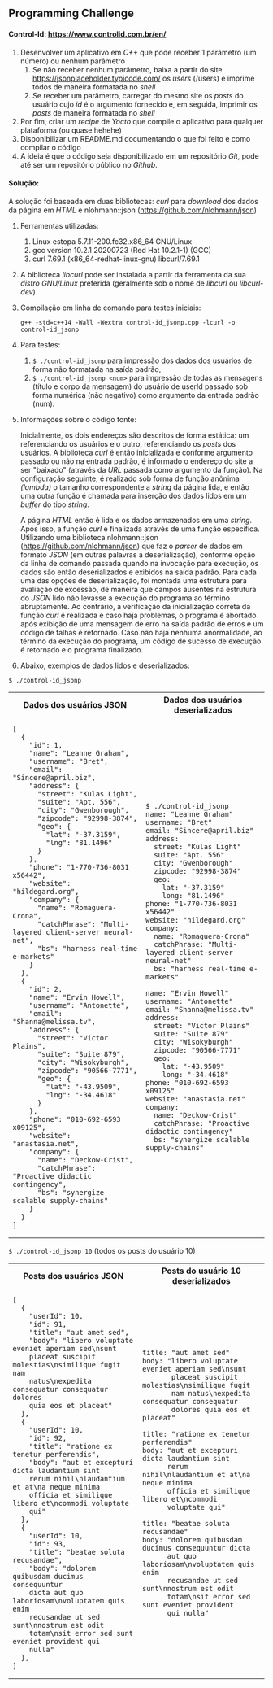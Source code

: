 ## Programming Challenge
#### Control-Id: <https://www.controlid.com.br/en/>

1. Desenvolver um aplicativo em *C++* que pode receber 1 parâmetro (um número) ou 
nenhum parâmetro
    1. Se não receber nenhum parâmetro, baixa a partir do site 
       <https://jsonplaceholder.typicode.com/> os *users* (/users) e imprime todos 
       de maneira formatada no *shell*
    2. Se receber um parâmetro, carregar do mesmo site os *posts* do usuário cujo 
       *id* é o argumento fornecido e, em seguida, imprimir os *posts* de maneira 
       formatada no *shell*
2. Por fim, criar um *recipe* de *Yocto* que compile o aplicativo para qualquer 
   plataforma (ou quase hehehe)
3. Disponibilizar um README.md documentando o que foi feito e como compilar 
   o código
4. A ideia é que o código seja disponibilizado em um repositório *Git*, pode até 
   ser um repositório público no *Github*.

#### Solução:

A solução foi baseada em duas bibliotecas: *curl* para *download* dos dados 
da página em *HTML* e nlohmann::json (<https://github.com/nlohmann/json>)

1. Ferramentas utilizadas:
    1. Linux estopa 5.7.11-200.fc32.x86_64 GNU/Linux
    2. gcc version 10.2.1 20200723 (Red Hat 10.2.1-1) (GCC)
    3. curl 7.69.1 (x86_64-redhat-linux-gnu) libcurl/7.69.1

2. A biblioteca *libcurl* pode ser instalada a partir da ferramenta da sua 
   *distro* *GNU/Linux* preferida (geralmente sob o nome de *libcurl* ou 
   *libcurl-dev*)

3. Compilação em linha de comando para testes iniciais:

    ``g++ -std=c++14 -Wall -Wextra control-id_jsonp.cpp -lcurl -o control-id_jsonp``

4. Para testes:
    1. ``$ ./control-id_jsonp`` para impressão dos dados dos usuários de forma 
       não formatada na saída padrão,
    2. ``$ ./control-id_jsonp <num>`` para impressão de todas as mensagens 
       (título e corpo da mensagem) do usuário de userId passado sob forma 
       numérica (não negativo) como argumento da entrada padrão (num).

5. Informações sobre o código fonte:

    Inicialmente, os dois endereços são descritos de forma estática: um 
    referenciando os usuários e o outro, referenciando os *posts* dos 
    usuários. A biblioteca *curl* é então inicializada e conforme argumento 
    passado ou não na entrada padrão, é informado o endereço do site a ser 
    "baixado" (através da *URL* passada como argumento da função). Na 
    configuração seguinte, é realizado sob forma de função anônima *(lambda)*
    o tamanho correspondente a *string* da página lida, e então uma outra 
    função é chamada para inserção dos dados lidos em um *buffer* do tipo 
    *string*.

    A página *HTML* então é lida e os dados armazenados em uma *string*. Após 
    isso, a função *curl* é finalizada através de uma função específica. 
    Utilizando uma biblioteca nlohmann::json (<https://github.com/nlohmann/json>) 
    que faz o *parser* de dados em formato *JSON* (em outras palavras a 
    deserialização), conforme opção da linha de comando passada quando na 
    invocação para execução, os dados são então deserializados e exibidos na 
    saída padrão. Para cada uma das opções de deserialização, foi montada uma 
    estrutura para avaliação de excessão, de maneira que campos ausentes na 
    estrutura do *JSON* lido não levasse a execução do programa ao término 
    abruptamente. Ao contrário, a verificação da inicialização correta da 
    função *curl* é realizada e caso haja problemas, o programa é abortado 
    após exibição de uma mensagem de erro na saída padrão de erros e um código 
    de falhas é retornado. Caso não haja nenhuma anormalidade, ao término da 
    execução do programa, um código de sucesso de execução é retornado e o 
    programa finalizado.

6. Abaixo, exemplos de dados lidos e deserializados:

```$ ./control-id_jsonp```

<table>
<tr>
<th> Dados dos usuários JSON </th>
<th> Dados dos usuários deserializados </th>
</tr>
<tr>
<td>

```
[
  {
    "id": 1,
    "name": "Leanne Graham",
    "username": "Bret",
    "email": "Sincere@april.biz",
    "address": {
      "street": "Kulas Light",
      "suite": "Apt. 556",
      "city": "Gwenborough",
      "zipcode": "92998-3874",
      "geo": {
        "lat": "-37.3159",
        "lng": "81.1496"
      }
    },
    "phone": "1-770-736-8031 x56442",
    "website": "hildegard.org",
    "company": {
      "name": "Romaguera-Crona",
      "catchPhrase": "Multi-layered client-server neural-net",
      "bs": "harness real-time e-markets"
    }
  },
  {
    "id": 2,
    "name": "Ervin Howell",
    "username": "Antonette",
    "email": "Shanna@melissa.tv",
    "address": {
      "street": "Victor Plains",
      "suite": "Suite 879",
      "city": "Wisokyburgh",
      "zipcode": "90566-7771",
      "geo": {
        "lat": "-43.9509",
        "lng": "-34.4618"
      }
    },
    "phone": "010-692-6593 x09125",
    "website": "anastasia.net",
    "company": {
      "name": "Deckow-Crist",
      "catchPhrase": "Proactive didactic contingency",
      "bs": "synergize scalable supply-chains"
    }
  }
]
```

</td>
<td>


```
$ ./control-id_jsonp 
name: "Leanne Graham"
username: "Bret"
email: "Sincere@april.biz"
address: 
  street: "Kulas Light"
  suite: "Apt. 556"
  city: "Gwenborough"
  zipcode: "92998-3874"
  geo: 
    lat: "-37.3159"
    long: "81.1496"
phone: "1-770-736-8031 x56442"
website: "hildegard.org"
company: 
  name: "Romaguera-Crona"
  catchPhrase: "Multi-layered client-server neural-net"
  bs: "harness real-time e-markets"

name: "Ervin Howell"
username: "Antonette"
email: "Shanna@melissa.tv"
address: 
  street: "Victor Plains"
  suite: "Suite 879"
  city: "Wisokyburgh"
  zipcode: "90566-7771"
  geo: 
    lat: "-43.9509"
    long: "-34.4618"
phone: "010-692-6593 x09125"
website: "anastasia.net"
company: 
  name: "Deckow-Crist"
  catchPhrase: "Proactive didactic contingency"
  bs: "synergize scalable supply-chains"

```

</td>
</tr>
</table


```$ ./control-id_jsonp 10``` (todos os posts do usuário 10)

<table>
<tr>
<th> Posts dos usuários JSON </th>
<th> Posts do usuário 10 deserializados </th>
</tr>
<tr>
<td>

```
[
  {
    "userId": 10,
    "id": 91,
    "title": "aut amet sed",
    "body": "libero voluptate eveniet aperiam sed\nsunt 
    placeat suscipit molestias\nsimilique fugit nam 
    natus\nexpedita consequatur consequatur dolores 
    quia eos et placeat"
  },
  {
    "userId": 10,
    "id": 92,
    "title": "ratione ex tenetur perferendis",
    "body": "aut et excepturi dicta laudantium sint 
    rerum nihil\nlaudantium et at\na neque minima 
    officia et similique libero et\ncommodi voluptate 
    qui"
  },
  {
    "userId": 10,
    "id": 93,
    "title": "beatae soluta recusandae",
    "body": "dolorem quibusdam ducimus consequuntur 
    dicta aut quo laboriosam\nvoluptatem quis enim 
    recusandae ut sed sunt\nnostrum est odit 
    totam\nsit error sed sunt eveniet provident qui 
    nulla"
  },
]
```

</td>
<td>


```
title: "aut amet sed"
body: "libero voluptate eveniet aperiam sed\nsunt 
       placeat suscipit molestias\nsimilique fugit 
       nam natus\nexpedita consequatur consequatur 
       dolores quia eos et placeat"

title: "ratione ex tenetur perferendis"
body: "aut et excepturi dicta laudantium sint 
      rerum nihil\nlaudantium et at\na neque minima 
      officia et similique libero et\ncommodi 
      voluptate qui"

title: "beatae soluta recusandae"
body: "dolorem quibusdam ducimus consequuntur dicta 
      aut quo laboriosam\nvoluptatem quis enim 
      recusandae ut sed sunt\nnostrum est odit 
      totam\nsit error sed sunt eveniet provident 
      qui nulla"

```

</td>
</tr>
</table

